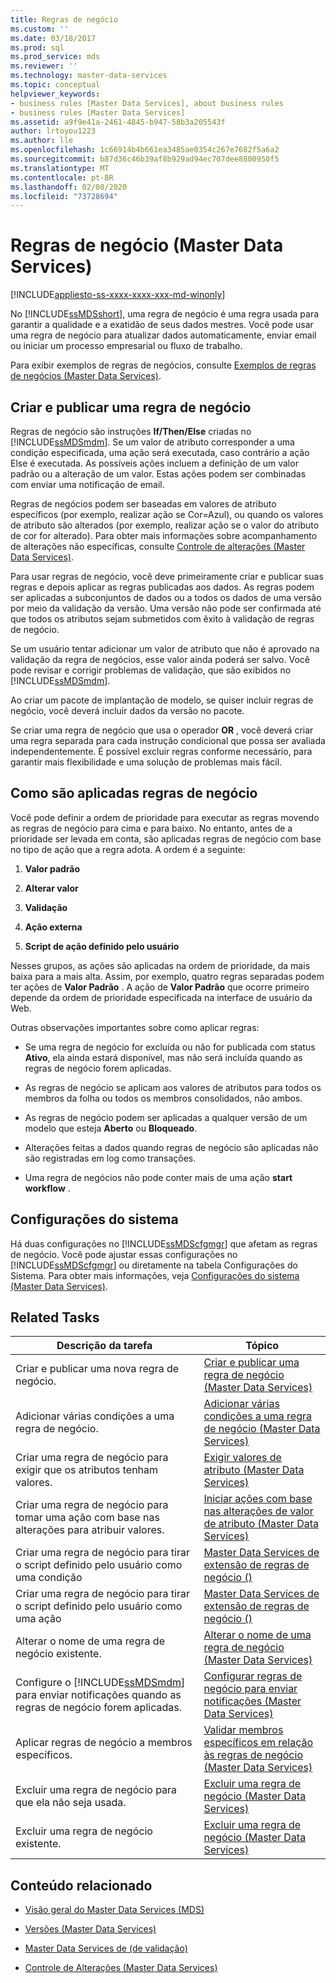 ```yaml
---
title: Regras de negócio
ms.custom: ''
ms.date: 03/18/2017
ms.prod: sql
ms.prod_service: mds
ms.reviewer: ''
ms.technology: master-data-services
ms.topic: conceptual
helpviewer_keywords:
- business rules [Master Data Services], about business rules
- business rules [Master Data Services]
ms.assetid: a9f9e41a-2461-4845-b947-58b3a205543f
author: lrtoyou1223
ms.author: lle
ms.openlocfilehash: 1c66914b4b661ea3485ae0354c267e7682f5a6a2
ms.sourcegitcommit: b87d36c46b39af8b929ad94ec707dee8800950f5
ms.translationtype: MT
ms.contentlocale: pt-BR
ms.lasthandoff: 02/08/2020
ms.locfileid: "73728694"
---
```

# <a name="business-rules-master-data-services"></a>Regras de negócio (Master Data Services)

[!INCLUDE[appliesto-ss-xxxx-xxxx-xxx-md-winonly](../includes/appliesto-ss-xxxx-xxxx-xxx-md-winonly.md)]

  No [!INCLUDE[ssMDSshort](../includes/ssmdsshort-md.md)], uma regra de negócio é uma regra usada para garantir a qualidade e a exatidão de seus dados mestres. Você pode usar uma regra de negócio para atualizar dados automaticamente, enviar email ou iniciar um processo empresarial ou fluxo de trabalho.  
  
 Para exibir exemplos de regras de negócios, consulte [Exemplos de regras de negócios &#40;Master Data Services&#41;](../master-data-services/business-rule-examples-master-data-services.md).  
  
## <a name="create-and-publish-business-rules"></a>Criar e publicar uma regra de negócio  
 Regras de negócio são instruções **If/Then/Else** criadas no [!INCLUDE[ssMDSmdm](../includes/ssmdsmdm-md.md)]. Se um valor de atributo corresponder a uma condição especificada, uma ação será executada, caso contrário a ação Else é executada. As possíveis ações incluem a definição de um valor padrão ou a alteração de um valor. Estas ações podem ser combinadas com enviar uma notificação de email.  
  
 Regras de negócios podem ser baseadas em valores de atributo específicos (por exemplo, realizar ação se Cor=Azul), ou quando os valores de atributo são alterados (por exemplo, realizar ação se o valor do atributo de cor for alterado). Para obter mais informações sobre acompanhamento de alterações não específicas, consulte [Controle de alterações &#40;Master Data Services&#41;](../master-data-services/change-tracking-master-data-services.md).  
  
 Para usar regras de negócio, você deve primeiramente criar e publicar suas regras e depois aplicar as regras publicadas aos dados. As regras podem ser aplicadas a subconjuntos de dados ou a todos os dados de uma versão por meio da validação da versão. Uma versão não pode ser confirmada até que todos os atributos sejam submetidos com êxito à validação de regras de negócio.  
  
 Se um usuário tentar adicionar um valor de atributo que não é aprovado na validação da regra de negócios, esse valor ainda poderá ser salvo. Você pode revisar e corrigir problemas de validação, que são exibidos no [!INCLUDE[ssMDSmdm](../includes/ssmdsmdm-md.md)].  
  
 Ao criar um pacote de implantação de modelo, se quiser incluir regras de negócio, você deverá incluir dados da versão no pacote.  
  
 Se criar uma regra de negócio que usa o operador **OR** , você deverá criar uma regra separada para cada instrução condicional que possa ser avaliada independentemente. É possível excluir regras conforme necessário, para garantir mais flexibilidade e uma solução de problemas mais fácil.  
  
## <a name="how-business-rules-are-applied"></a>Como são aplicadas regras de negócio  
 Você pode definir a ordem de prioridade para executar as regras movendo as regras de negócio para cima e para baixo. No entanto, antes de a prioridade ser levada em conta, são aplicadas regras de negócio com base no tipo de ação que a regra adota. A ordem é a seguinte:  
  
1.  **Valor padrão**  
  
2.  **Alterar valor**  
  
3.  **Validação**  
  
4.  **Ação externa**  
  
5.  **Script de ação definido pelo usuário**  
  
 Nesses grupos, as ações são aplicadas na ordem de prioridade, da mais baixa para a mais alta. Assim, por exemplo, quatro regras separadas podem ter ações de **Valor Padrão** . A ação de **Valor Padrão** que ocorre primeiro depende da ordem de prioridade especificada na interface de usuário da Web.  
  
 Outras observações importantes sobre como aplicar regras:  
  
-   Se uma regra de negócio for excluída ou não for publicada com status **Ativo**, ela ainda estará disponível, mas não será incluída quando as regras de negócio forem aplicadas.  
  
-   As regras de negócio se aplicam aos valores de atributos para todos os membros da folha ou todos os membros consolidados, não ambos.  
  
-   As regras de negócio podem ser aplicadas a qualquer versão de um modelo que esteja **Aberto** ou **Bloqueado**.  
  
-   Alterações feitas a dados quando regras de negócio são aplicadas não são registradas em log como transações.  
  
-   Uma regra de negócios não pode conter mais de uma ação **start workflow** .  
  
## <a name="system-settings"></a>Configurações do sistema  
 Há duas configurações no [!INCLUDE[ssMDScfgmgr](../includes/ssmdscfgmgr-md.md)] que afetam as regras de negócio. Você pode ajustar essas configurações no [!INCLUDE[ssMDScfgmgr](../includes/ssmdscfgmgr-md.md)] ou diretamente na tabela Configurações do Sistema. Para obter mais informações, veja [Configurações do sistema &#40;Master Data Services&#41;](../master-data-services/system-settings-master-data-services.md).  
  
## <a name="related-tasks"></a>Related Tasks  
  
|Descrição da tarefa|Tópico|  
|----------------------|-----------|  
|Criar e publicar uma nova regra de negócio.|[Criar e publicar uma regra de negócio &#40;Master Data Services&#41;](../master-data-services/create-and-publish-a-business-rule-master-data-services.md)|  
|Adicionar várias condições a uma regra de negócio.|[Adicionar várias condições a uma regra de negócio &#40;Master Data Services&#41;](../master-data-services/add-multiple-conditions-to-a-business-rule-master-data-services.md)|  
|Criar uma regra de negócio para exigir que os atributos tenham valores.|[Exigir valores de atributo &#40;Master Data Services&#41;](../master-data-services/require-attribute-values-master-data-services.md)|  
|Criar uma regra de negócio para tomar uma ação com base nas alterações para atribuir valores.|[Iniciar ações com base nas alterações de valor de atributo &#40;Master Data Services&#41;](../master-data-services/initiate-actions-based-on-attribute-value-changes-master-data-services.md)|  
|Criar uma regra de negócio para tirar o script definido pelo usuário como uma condição|[Master Data Services de extensão de regras de negócio &#40;&#41;](../master-data-services/business-rules-extension-master-data-services.md)|  
|Criar uma regra de negócio para tirar o script definido pelo usuário como uma ação|[Master Data Services de extensão de regras de negócio &#40;&#41;](../master-data-services/business-rules-extension-master-data-services.md)|  
|Alterar o nome de uma regra de negócio existente.|[Alterar o nome de uma regra de negócio &#40;Master Data Services&#41;](../master-data-services/change-a-business-rule-name-master-data-services.md)|  
|Configure o [!INCLUDE[ssMDSmdm](../includes/ssmdsmdm-md.md)] para enviar notificações quando as regras de negócio forem aplicadas.|[Configurar regras de negócio para enviar notificações &#40;Master Data Services&#41;](../master-data-services/configure-business-rules-to-send-notifications-master-data-services.md)|  
|Aplicar regras de negócio a membros específicos.|[Validar membros específicos em relação às regras de negócio &#40;Master Data Services&#41;](../master-data-services/validate-specific-members-against-business-rules-master-data-services.md)|  
|Excluir uma regra de negócio para que ela não seja usada.|[Excluir uma regra de negócio &#40;Master Data Services&#41;](../master-data-services/exclude-a-business-rule-master-data-services.md)|  
|Excluir uma regra de negócio existente.|[Excluir uma regra de negócio &#40;Master Data Services&#41;](../master-data-services/delete-a-business-rule-master-data-services.md)|  
  
## <a name="related-content"></a>Conteúdo relacionado  
  
-   [Visão geral do Master Data Services &#40;MDS&#41;](../master-data-services/master-data-services-overview-mds.md)  
  
-   [Versões &#40;Master Data Services&#41;](../master-data-services/versions-master-data-services.md)  
  
-   [Master Data Services de &#40;de validação&#41;](../master-data-services/validation-master-data-services.md)  
  
-   [Controle de Alterações &#40;Master Data Services&#41;](../master-data-services/change-tracking-master-data-services.md)  
  
  
